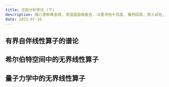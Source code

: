```yaml
---
title: 泛函分析导论 (下)
description: 蛾儿雪柳黄金缕, 笑语盈盈暗香去. 众里寻他千百度, 蓦然回首, 那人却在, 灯火阑珊处.
date: 2023-07-16
---
```


## 有界自伴线性算子的谱论

## 希尔伯特空间中的无界线性算子

## 量子力学中的无界线性算子
